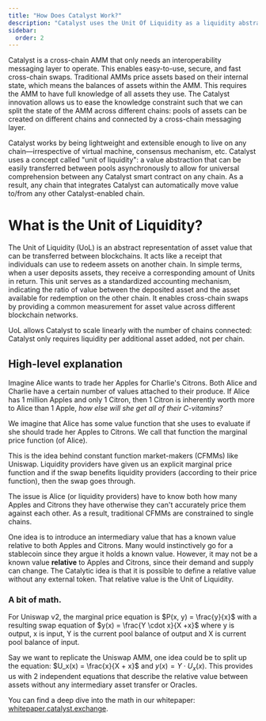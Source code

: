 ```yaml
---
title: "How Does Catalyst Work?"
description: "Catalyst uses the Unit Of Liquidity as a liquidity abstraction and that allows Catalyst to evaluate liquidity asyncronously."
sidebar:
  order: 2
---
```


Catalyst is a cross-chain AMM that only needs an interoperability messaging layer to operate. This enables easy-to-use, secure, and fast cross-chain swaps. Traditional AMMs price assets based on their internal state, which means the balances of assets within the AMM. This requires the AMM to have full knowledge of all assets they use. The Catalyst innovation allows us to ease the knowledge constraint such that we can split the state of the AMM across different chains: pools of assets can be created on different chains and connected by a cross-chain messaging layer.

Catalyst works by being lightweight and extensible enough to live on any chain—irrespective of virtual machine, consensus mechanism, etc. Catalyst uses a concept called "unit of liquidity": a value abstraction that can be easily transferred between pools asynchronously to allow for universal comprehension between any Catalyst smart contract on any chain. As a result, any chain that integrates Catalyst can automatically move value to/from any other Catalyst-enabled chain.

# What is the Unit of Liquidity?

The Unit of Liquidity (UoL) is an abstract representation of asset value that can be transferred between blockchains. It acts like a receipt that individuals can use to redeem assets on another chain. In simple terms, when a user deposits assets, they receive a corresponding amount of Units in return. This unit serves as a standardized accounting mechanism, indicating the ratio of value between the deposited asset and the asset available for redemption on the other chain. It enables cross-chain swaps by providing a common measurement for asset value across different blockchain networks.

UoL allows Catalyst to scale linearly with the number of chains connected: Catalyst only requires liquidity per additional asset added, not per chain.

## High-level explanation

Imagine Alice wants to trade her Apples for Charlie's Citrons. Both Alice and Charlie have a certain number of values attached to their produce. If Alice has 1 million Apples and only 1 Citron, then 1 Citron is inherently worth more to Alice than 1 Apple, _how else will she get all of their C-vitamins?_

We imagine that Alice has some value function that she uses to evaluate if she should trade her Apples to Citrons. We call that function the marginal price function (of Alice).

This is the idea behind constant function market-makers (CFMMs) like Uniswap. Liquidity providers have given us an explicit marginal price function and if the swap benefits liquidity providers (according to their price function), then the swap goes through.

The issue is Alice (or liquidity providers) have to know both how many Apples and Citrons they have otherwise they can't accurately price them against each other. As a result, traditional CFMMs are constrained to single chains.

One idea is to introduce an intermediary value that has a known value relative to both Apples and Citrons. Many would instinctively go for a stablecoin since they argue it holds a known value. However, it may not be a known value **relative** to Apples and Citrons, since their demand and supply can change. The Catalytic idea is that it is possible to define a relative value without any external token. That relative value is the Unit of Liquidity.

### A bit of math.

For Uniswap v2, the marginal price equation is $P(x, y) = \frac{y}{x}$ with a resulting swap equation of $y(x) = \frac{Y \cdot x}{X +x}$ where y is output, x is input, Y is the current pool balance of output and X is current pool balance of input.

Say we want to replicate the Uniswap AMM, one idea could be to split up the equation: $U_x(x) = \frac{x}{X + x}$ and $y(x) = Y \cdot U_x(x)$. This provides us with 2 independent equations that describe the relative value between assets without any intermediary asset transfer or Oracles.

You can find a deep dive into the math in our whitepaper: [whitepaper.catalyst.exchange](https://whitepaper.catalyst.exchange).
